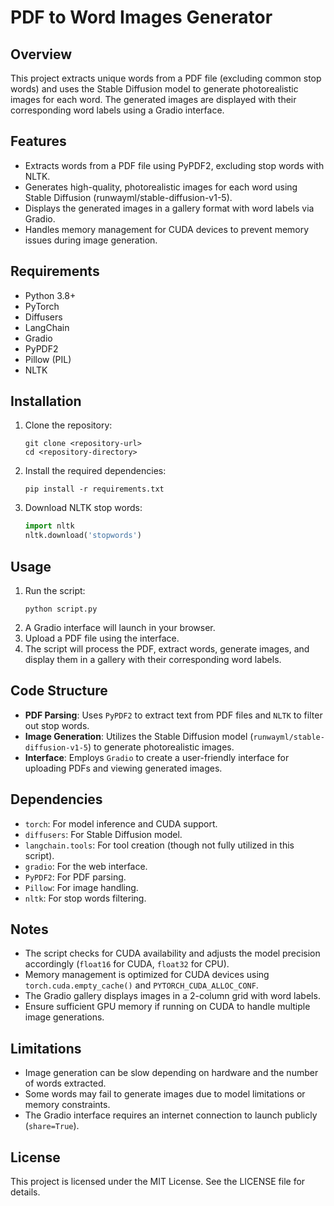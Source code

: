 # PDF to Word Images Generator

## Overview
This project extracts unique words from a PDF file (excluding common stop words) and uses the Stable Diffusion model to generate photorealistic images for each word. The generated images are displayed with their corresponding word labels using a Gradio interface.

## Features
- Extracts words from a PDF file using PyPDF2, excluding stop words with NLTK.
- Generates high-quality, photorealistic images for each word using Stable Diffusion (runwayml/stable-diffusion-v1-5).
- Displays the generated images in a gallery format with word labels via Gradio.
- Handles memory management for CUDA devices to prevent memory issues during image generation.

## Requirements
- Python 3.8+
- PyTorch
- Diffusers
- LangChain
- Gradio
- PyPDF2
- Pillow (PIL)
- NLTK

## Installation
1. Clone the repository:
   ```
   git clone <repository-url>
   cd <repository-directory>
   ```
2. Install the required dependencies:
   ```
   pip install -r requirements.txt
   ```
3. Download NLTK stop words:
   ```python
   import nltk
   nltk.download('stopwords')
   ```

## Usage
1. Run the script:
   ```
   python script.py
   ```
2. A Gradio interface will launch in your browser.
3. Upload a PDF file using the interface.
4. The script will process the PDF, extract words, generate images, and display them in a gallery with their corresponding word labels.

## Code Structure
- **PDF Parsing**: Uses `PyPDF2` to extract text from PDF files and `NLTK` to filter out stop words.
- **Image Generation**: Utilizes the Stable Diffusion model (`runwayml/stable-diffusion-v1-5`) to generate photorealistic images.
- **Interface**: Employs `Gradio` to create a user-friendly interface for uploading PDFs and viewing generated images.

## Dependencies
- `torch`: For model inference and CUDA support.
- `diffusers`: For Stable Diffusion model.
- `langchain.tools`: For tool creation (though not fully utilized in this script).
- `gradio`: For the web interface.
- `PyPDF2`: For PDF parsing.
- `Pillow`: For image handling.
- `nltk`: For stop words filtering.

## Notes
- The script checks for CUDA availability and adjusts the model precision accordingly (`float16` for CUDA, `float32` for CPU).
- Memory management is optimized for CUDA devices using `torch.cuda.empty_cache()` and `PYTORCH_CUDA_ALLOC_CONF`.
- The Gradio gallery displays images in a 2-column grid with word labels.
- Ensure sufficient GPU memory if running on CUDA to handle multiple image generations.

## Limitations
- Image generation can be slow depending on hardware and the number of words extracted.
- Some words may fail to generate images due to model limitations or memory constraints.
- The Gradio interface requires an internet connection to launch publicly (`share=True`).

## License
This project is licensed under the MIT License. See the LICENSE file for details.